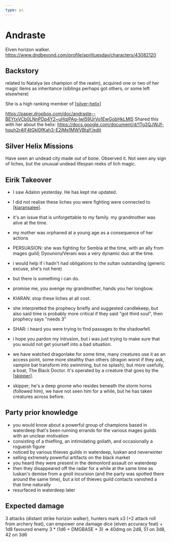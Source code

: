 ```yaml
---
type: pc
---
```


# Andraste
Elven horizon walker.
https://www.dndbeyond.com/profile/apriltuesday/characters/43082120

## Backstory
related to Natalya (ex champion of the realm), acquired one or two of her magic items as inheritance (siblings perhaps got others, or some left elsewhere)

She is a high ranking member of [[silver-helix]]

https://paper.dropbox.com/doc/andraste--BEYtxVCb0LNnPDp4Y2~uHqjPAg-lwI59UrVo1EwGobHkLMl5
Shared this with her about the helix:
https://docs.google.com/document/d/1Tg2QJWJf-hquh2r4jF4tGkl0fKah3-E2iMe1MWVBtaY/edit

## Silver Helix Missions
Have seen an undead city made out of bone. Observed it.
Not seen any sign of liches, but the unusual undead lifespan reeks of lich magic.

## Eirik Takeover
- I saw Adalon yesterday. He has kept me updated.
- I did not realise these liches you were fighting were connected to [[kiaransalee]].
- it's an issue that is unforgettable to my family. my grandmother was alive at the time.
- my mother was orphaned at a young age as a consequence of her actions

- PERSUASION: she was fighting for Sembia at the time, with an ally from mages guild; Dyounoru/Verani was a very dynamic duo at the time.
- i would help if i hadn't had obligations to the sultan outstanding (generic excuse, she's not here)
- but there is something i can do.
- promise me, you avenge my grandmother, hands you her longbow.

- KIARAN: stop these liches at all cost.
- she interpretted the prophecy briefly and suggested candlekeep, but also said time is probably more critical if they said "got third soul", then prophecy says "needs 3"

- SHAR: i heard you were trying to find passages to the shadowfell.
- i hope you pardon my intrusion, but i was just trying to make sure that you would not get yourself into a bad situation.
- we have watched dragonlake for some time, many creatures use it as an access point, some more stealthy than others (dragon worst if they ask, vampire bat transform into swimming, but no splash), but more usefully, a boat, The Black Doctor. It's operated by a creature that goes by the [[skipper]].
- skipper; he's a deep gnome who resides beneath the storm horns (followed him), we have not seen him for a while, but he has taken creatures across before.

## Party prior knowledge

- you would know about a powerful group of champions based in waterdeep that's been running errands for the various mages guilds with an unclear motivation
- consisting of a thiefling, an intimidating goliath, and occasionally a rogueish figure
- noticed by various thieves guilds in waterdeep, luskan and neverwinter
- selling extremely powerful artifacts on the black market
- you heard they were present in the demonlord assault on waterdeep
- then they disappeared off the radar for a while at the same time as luskan's demise from a gnoll incursion (and the party was spotted there around the same time), but a lot of thieves guild contacts vanished a that time naturally
- resurfaced in waterdeep later

## Expected damage
3 attacks (distant strike horizon walker), hunters mark x3 (+2 attack roll from archery feat), can empower one damage dice (elven accuracy feat) + 1d8 favoured enemy
3 * (1d6 + DMGBASE + 3) => 40dmg on 2d8, 51 on 3d8, 42 on 3d6

[//begin]: # "Autogenerated link references for markdown compatibility"
[silver-helix]: ../factions/silver-helix "Silver Helix"
[kiaransalee]: ../deities/kiaransalee "Kiaransalee"
[skipper]: ../npcs/skipper "The Skipper"
[//end]: # "Autogenerated link references"
